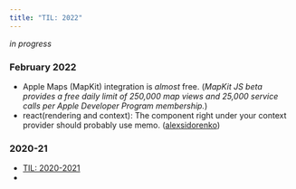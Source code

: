 ```yaml
---
title: "TIL: 2022"
---
```


_in progress_

### February 2022

- Apple Maps (MapKit) integration is _almost_ free. (_MapKit JS beta provides a free daily limit of 250,000 map views and 25,000 service calls per Apple Developer Program membership._)
- react(rendering and context): The component right under your context provider should probably use memo. ([alexsidorenko](https://alexsidorenko.com/blog/react-render-cheat-sheet/)) 

### 2020-21

- <a href="https://sobstel.notion.site/TodayILearned-b80317b3c707442d8410e42ae61c4c3f" target="_blank">TIL: 2020-2021</a><br/>
- 